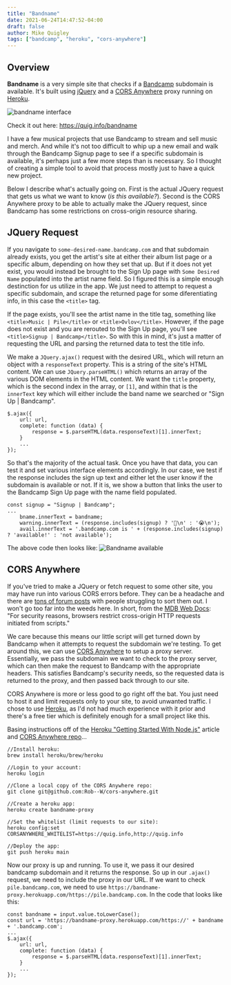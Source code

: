 ```yaml
---
title: "Bandname"
date: 2021-06-24T14:47:52-04:00
draft: false
author: Mike Quigley
tags: ["bandcamp", "heroku", "cors-anywhere"]
---
```

## Overview
**Bandname** is a very simple site that checks if a [Bandcamp](https://bandcamp.com) subdomain is available. It's built using [jQuery](https://jquery.com/) and a [CORS Anywhere](https://github.com/Rob--W/cors-anywhere) proxy running on [Heroku](https://heroku.com/).

![bandname interface](../../images/bandname.gif)

Check it out here: https://quig.info/bandname

I have a few musical projects that use Bandcamp to stream and sell music and merch. And while it's not too difficult to whip up a new email and walk through the Bandcamp Signup page to see if a specific subdomain is available, it's perhaps just a few more steps than is necessary. So I thought of creating a simple tool to avoid that process mostly just to have a quick new project.

Below I describe what's actually going on. First is the actual JQuery request that gets us what we want to know (*is this available?*). Second is the CORS Anywhere proxy to be able to actually make the JQuery request, since Bandcamp has some restrictions on cross-origin resource sharing.

## JQuery Request

If you navigate to `some-desired-name.bandcamp.com` and that subdomain already exists, you get the artist's site at either their album list page or a specific album, depending on how they set that up. But if it does not yet exist, you would instead be brought to the Sign Up page with `Some Desired Name` populated into the artist name field. So I figured this is a simple enough destinction for us utilize in the app. We just need to attempt to request a specific subdomain, and scrape the returned page for some diferentiating info, in this case the `<title>` tag.

If the page exists, you'll see the artist name in the title tag, something like `<title>Music | Pile</title>` or `<title>Ovlov</title>`. However, if the page does not exist and you are rerouted to the Sign Up page, you'll see `<title>Signup | Bandcamp</title>`. So with this in mind, it's just a matter of requesting the URL and parsing the returned data to test the title info.  

We make a `JQuery.ajax()` request with the desired URL, which will return an object with a `responseText` property. This is a string of the site's HTML content. We can use `JQuery.parseHTML()` which returns an array of the various DOM elements in the HTML content. We want the `title` property, which is the second index in the array, or `[1]`, and within that is the `innerText` key which will either include the band name we searched or "Sign Up | Bandcamp". 

```
$.ajax({
    url: url,
    complete: function (data) {
        response = $.parseHTML(data.responseText)[1].innerText;
    }
    ...
});
```
So that's the majority of the actual task. Once you have that data, you can test it and set various interface elements accordingly. In our case, we test if the response includes the sign up text and either let the user know if the subdomain is available or not. If it is, we show a button that links the user to the Bandcamp Sign Up page with the name field populated.
```
const signup = "Signup | Bandcamp";
...
    bname.innerText = bandname;
    warning.innerText = (response.includes(signup) ? '🤘\n' : '😭\n');
    avail.innerText = '.bandcamp.com is ' + (response.includes(signup) ? 'available!' : 'not available');
```
The above code then looks like:
![Bandname available](../../images/bandname-available.png)

## CORS Anywhere
If you've tried to make a JQuery or fetch request to some other site, you may have run into various CORS errors before. They can be a headache and there are [tons of forum posts](https://stackoverflow.com/search?q=CORS) with people struggling to sort them out. I won't go too far into the weeds here. In short, from the [MDB Web Docs](https://developer.mozilla.org/en-US/docs/Web/HTTP/CORS): "For security reasons, browsers restrict cross-origin HTTP requests initiated from scripts."  

We care because this means our little script will get turned down by Bandcamp when it attempts to request the subdomain we're testing. To get around this, we can use [CORS Anywhere](https://github.com/Rob--W/cors-anywhere) to setup a proxy server. Essentially, we pass the subdomain we want to check to the proxy server, which can then make the request to Bandcamp with the appropriate headers. This satisfies Bandcamp's security needs, so the requested data is returned to the proxy, and then passed back through to our site. 

CORS Anywhere is more or less good to go right off the bat. You just need to host it and limit requests only to your site, to avoid unwanted traffic. I chose to use [Heroku](https://heroku.com/), as I'd not had much experience with it prior and there's a free tier which is definitely enough for a small project like this.

Basing instructions off of the [Heroku "Getting Started With Node.js"](https://devcenter.heroku.com/articles/getting-started-with-nodejs) article and [CORS Anywhere repo](https://github.com/Rob--W/cors-anywhere)...

```
//Install heroku:
brew install heroku/brew/heroku
```
```
//Login to your account:
heroku login
```
```
//Clone a local copy of the CORS Anywhere repo:
git clone git@github.com:Rob--W/cors-anywhere.git
```
```
//Create a heroku app:
heroku create bandname-proxy
```
```
//Set the whitelist (limit requests to our site):
heroku config:set CORSANYWHERE_WHITELIST=https://quig.info,http://quig.info
```
```
//Deploy the app:
git push heroku main
```
Now our proxy is up and running. To use it, we pass it our desired bandcamp subdomain and it returns the response. So up in our `.ajax()` request, we need to include the proxy in our URL. If we want to check `pile.bandcamp.com`, we need to use `https://bandname-proxy.herokuapp.com/https://pile.bandcamp.com`. In the code that looks like this:
```
const bandname = input.value.toLowerCase();
const url = 'https://bandname-proxy.herokuapp.com/https://' + bandname + '.bandcamp.com';
...
$.ajax({
    url: url,
    complete: function (data) {
        response = $.parseHTML(data.responseText)[1].innerText;
    }
    ...
});
```

